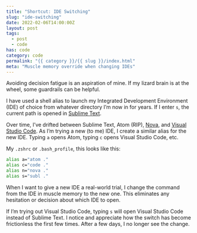```yaml
---
title: "Shortcut: IDE Switching"
slug: "ide-switching"
date: 2022-02-06T14:00:00Z
layout: post
tags:
  - post
  - code
has: code
category: code
permalink: "{{ category }}/{{ slug }}/index.html"
meta: "Muscle memory override when changing IDEs"
---
```


Avoiding decision fatigue is an aspiration of mine. If my lizard brain is at the wheel, some guardrails can be helpful.

I have used a shell alias to launch my Integrated Development Environment (IDE) of choice from whatever directory I&rsquo;m now in for years. If I enter `s`, the current path is opened in [Sublime Text](https://www.sublimetext.com/).

Over time, I&rsquo;ve drifted between Sublime Text, Atom (RIP), [Nova](https://nova.app/), and [Visual Studio Code](https://code.visualstudio.com/). As I&rsquo;m trying a new (to me) IDE, I create a similar alias for the new IDE. Typing `a` opens Atom, typing `c` opens Visual Studio Code, etc.

My `.zshrc` or `.bash_profile`, this looks like this:

```sh
alias a="atom ."
alias c="code ."
alias n="nova ."
alias s="subl ."
```

When I want to give a new IDE a real-world trial, I change the command from the IDE in muscle memory to the new one. This eliminates any hesitation or decision about which IDE to open.

If I&rsquo;m trying out Visual Studio Code, typing `s` will open Visual Studio Code instead of Sublime Text. I notice and appreciate how the switch has become frictionless the first few times. After a few days, I no longer see the change.
